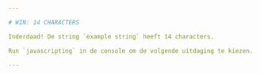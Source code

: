 ```yaml
---

# WIN: 14 CHARACTERS

Inderdaad! De string `example string` heeft 14 characters.

Run `javascripting` in de console om de volgende uitdaging te kiezen.

---
```

